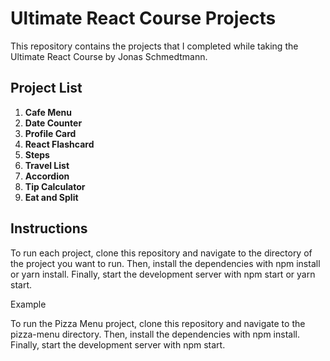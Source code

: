 # Ultimate React Course Projects

This repository contains the projects that I completed while taking the Ultimate React Course by Jonas Schmedtmann.

## Project List

1. **Cafe Menu**
2. **Date Counter**
3. **Profile Card**
4. **React Flashcard**
5. **Steps**
6. **Travel List**
7. **Accordion**
8. **Tip Calculator**
9. **Eat and Split**

## Instructions

To run each project, clone this repository and navigate to the directory of the project you want to run. Then, install the dependencies with npm install or yarn install. Finally, start the development server with npm start or yarn start.

Example

To run the Pizza Menu project, clone this repository and navigate to the pizza-menu directory. Then, install the dependencies with npm install. Finally, start the development server with npm start.
